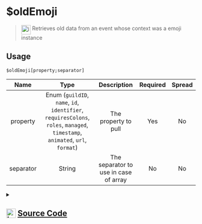 # $oldEmoji
> <img align="top" src="https://upload.wikimedia.org/wikipedia/commons/thumb/e/e4/Infobox_info_icon.svg/160px-Infobox_info_icon.svg.png?20150409153300" alt="image" width="25" height="auto"> Retrieves old data from an event whose context was a emoji instance
## Usage
```
$oldEmoji[property;separator]
```
| Name | Type | Description | Required | Spread
| :---: | :---: | :---: | :---: | :---: |
property | Enum (`guildID`, `name`, `id`, `identifier`, `requiresColons`, `roles`, `managed`, `timestamp`, `animated`, `url`, `format`) | The property to pull | Yes | No
separator | String | The separator to use in case of array | No | No
<details>
<summary>
    
## <img align="top" src="https://cdn4.iconfinder.com/data/icons/iconsimple-logotypes/512/github-512.png" alt="image" width="25" height="auto">  [Source Code](https://github.com/tryforge/ForgeScript-V2/blob/main/src/native/oldEmoji.ts)
    
</summary>
    
```ts
import { EmojiProperties, EmojiProperty } from "../properties/emoji"
import { GuildProperties, GuildProperty } from "../properties/guild"
import { MemberProperties, MemberProperty } from "../properties/member"
import { ArgType, NativeFunction, Return } from "../structures"

export default new NativeFunction({
    name: "$oldEmoji",
    version: "1.0.0",
    description: "Retrieves old data from an event whose context was a emoji instance",
    brackets: true,
    unwrap: true,
    args: [
        {
            name: "property",
            description: "The property to pull",
            rest: false,
            type: ArgType.Enum,
            enum: EmojiProperty,
            required: true
        },
        {
            name: "separator",
            description: "The separator to use in case of array",
            rest: false,
            type: ArgType.String
        }
    ],
    execute(ctx, [ prop, sep ]) {
        return Return.success(
            EmojiProperties[prop](ctx.states?.emoji?.old, sep)
        )
    },
})
```
    
</details>